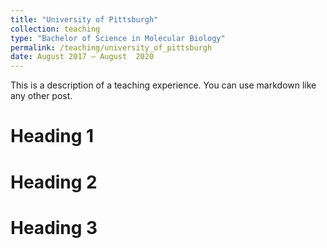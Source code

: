 ```yaml
---
title: "University of Pittsburgh"
collection: teaching
type: "Bachelor of Science in Molecular Biology"
permalink: /teaching/university_of_pittsburgh
date: August 2017 – August  2020
---
```


This is a description of a teaching experience. You can use markdown like any other post.

Heading 1
======

Heading 2
======

Heading 3
======
